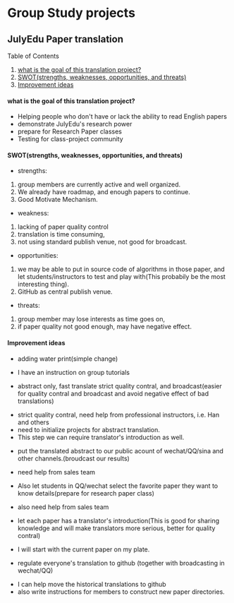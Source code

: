 # Group Study projects

## JulyEdu Paper translation
 Table of Contents
 1. [what is the goal of this translation project?](#what-is-the-goal-of-this-translation-project)
 2. [SWOT(strengths, weaknesses, opportunities, and threats)](#swotstrengths-weaknesses-opportunities-and-threats)
 3. [Improvement ideas](#improvement-ideas)

#### what is the goal of this translation project?
 * Helping people who don't have or lack the ability to read English papers
 * demonstrate JulyEdu's research power
 * prepare for Research Paper classes
 * Testing for class-project community
 
#### SWOT(strengths, weaknesses, opportunities, and threats)
* strengths: 
 1. group members are currently active and well organized. 
 2. We already have roadmap, and enough papers to continue. 
 3. Good Motivate Mechanism.
* weakness: 
 1. lacking of paper quality control
 2. translation is time consuming, 
 3. not using standard publish venue, not good for broadcast. 
* opportunities: 
 1. we may be able to put in source code of algorithms in those paper, and let students/instructors to test and play with(This probabily be the most interesting thing). 
 2. GitHub as central publish venue.
* threats: 
 1. group member may lose interests as time goes on, 
 2. if paper quality not good enough, may have negative effect.

#### Improvement ideas
 * adding water print(simple change)
  - I have an instruction on group tutorials
 * abstract only, fast translate strict quality contral, and broadcast(easier for quality contral and broadcast and avoid negative effect of bad translations)
  - strict quality contral, need help from professional instructors, i.e. Han and others
  - need to initialize projects for abstract translation.
  - This step we can require translator's introduction as well.
 * put the translated abstract to our public acount of wechat/QQ/sina and other channels.(broudcast our results)
  - need help from sales team
 * Also let students in QQ/wechat select the favorite paper they want to know details(prepare for research paper class)
  - also need help from sales team
 * let each paper has a translator's introduction(This is good for sharing knowledge and will make translators more serious, better for quality contral)
  - I will start with the current paper on my plate.
 * regulate everyone's translation to github (together with broadcasting in wechat/QQ)
  - I can help move the historical translations to github
  - also write instructions for members to construct new paper directories.
